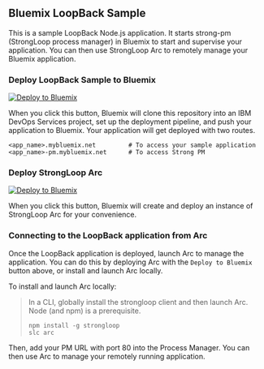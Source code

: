 ## Bluemix LoopBack Sample
This is a sample LoopBack Node.js application. It starts strong-pm (StrongLoop process manager) in Bluemix to start and supervise your application. You can then use StrongLoop Arc to remotely manage your Bluemix application.

### Deploy LoopBack Sample to Bluemix

[![Deploy to Bluemix](https://bluemix.net/deploy/button.png)](https://bluemix.net/deploy?repository=https://github.com/eric-samuelsson/loopback-example-app.git)

When you click this button, Bluemix will clone this repository into an IBM DevOps Services project, set up the deployment pipeline, and push your application to Bluemix.  Your application will get deployed with two routes.
```
<app_name>.mybluemix.net         # To access your sample application
<app_name>-pm.mybluemix.net      # To access Strong PM
```

### Deploy StrongLoop Arc

[![Deploy to Bluemix](https://bluemix.net/deploy/button.png)](https://bluemix.net/deploy?repository=https://github.com/strongloop-bluemix/arc-app.git)

When you click this button, Bluemix will create and deploy an instance of StrongLoop Arc for your convenience.

### Connecting to the LoopBack application from Arc

Once the LoopBack application is deployed, launch Arc to manage the application.  You can do this by deploying Arc with the `Deploy to Bluemix` button above, or install and launch Arc locally.

To install and launch Arc locally:
>   In a CLI, globally install the strongloop client and then launch Arc. Node (and npm) is a prerequisite.
>   ```
>   npm install -g strongloop
>   slc arc
>   ```

Then, add your PM URL with port 80 into the Process Manager.  You can then use Arc to manage your remotely running application.
